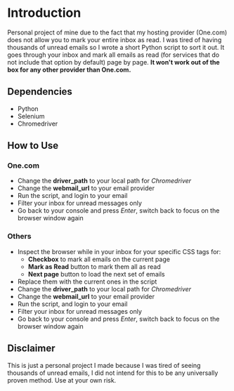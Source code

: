 # Introduction
Personal project of mine due to the fact that my hosting provider (One.com) does not allow you to mark your entire inbox as read. I was tired of having thousands of unread emails so I wrote a short Python script to sort it out. It goes through your inbox and mark all emails as read (for services that do not include that option by default) page by page. **It won't work out of the box for any other provider than One.com.**

## Dependencies
* Python
* Selenium
* Chromedriver

## How to Use

### One.com
* Change the **driver_path** to your local path for *Chromedriver*
* Change the **webmail_url** to your email provider
* Run the script, and login to your email
* Filter your inbox for unread messages only
* Go back to your console and press *Enter*, switch back to focus on the browser window again

### Others
* Inspect the browser while in your inbox for your specific CSS tags for:
    * **Checkbox** to mark all emails on the current page
    * **Mark as Read** button to mark them all as read
    * **Next page** button to load the next set of emails
* Replace them with the current ones in the script
* Change the **driver_path** to your local path for *Chromedriver*
* Change the **webmail_url** to your email provider
* Run the script, and login to your email
* Filter your inbox for unread messages only
* Go back to your console and press *Enter*, switch back to focus on the browser window again

## Disclaimer
This is just a personal project I made because I was tired of seeing thousands of unread emails, I did not intend for this to be any universally proven method. Use at your own risk.
